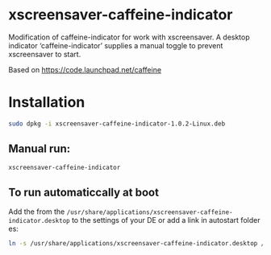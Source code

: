 # xscreensaver-caffeine-indicator

Modification of caffeine-indicator for work with xscreensaver.
A desktop indicator ‘caffeine-indicator’ supplies a manual toggle to prevent xscreensaver to start.

Based on https://code.launchpad.net/caffeine

# Installation

~~~bash
sudo dpkg -i xscreensaver-caffeine-indicator-1.0.2-Linux.deb
~~~

## Manual run:

~~~bash
xscreensaver-caffeine-indicator
~~~

## To run automaticcally at boot
Add the from the `/usr/share/applications/xscreensaver-caffeine-indicator.desktop` to the settings of your DE or add a link in autostart folder es:
 
~~~bash
ln -s /usr/share/applications/xscreensaver-caffeine-indicator.desktop /home/$USER/.config/autostart/xscreensaver-caffeine-indicator.desktop
~~~

